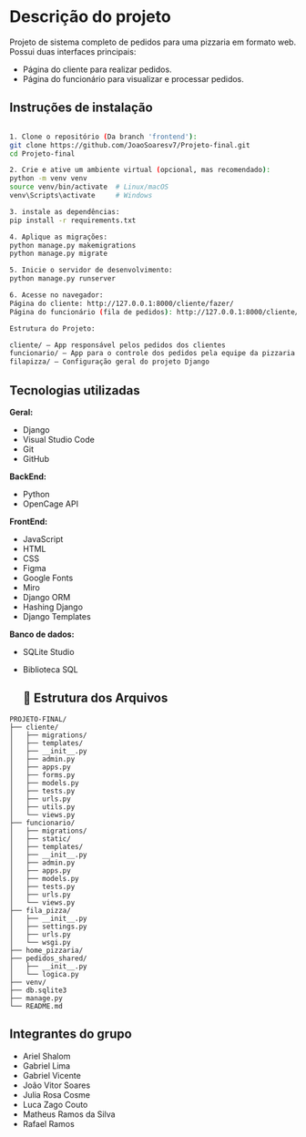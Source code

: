 # Descrição do projeto

Projeto de sistema completo de pedidos para uma pizzaria em formato web.  
Possui duas interfaces principais:  
- Página do cliente para realizar pedidos.
- Página do funcionário para visualizar e processar pedidos.

## Instruções de instalação
```bash

1. Clone o repositório (Da branch 'frontend'):
git clone https://github.com/JoaoSoaresv7/Projeto-final.git
cd Projeto-final

2. Crie e ative um ambiente virtual (opcional, mas recomendado):
python -m venv venv
source venv/bin/activate  # Linux/macOS
venv\Scripts\activate     # Windows

3. instale as dependências:
pip install -r requirements.txt

4. Aplique as migrações:
python manage.py makemigrations
python manage.py migrate

5. Inicie o servidor de desenvolvimento:
python manage.py runserver

6. Acesse no navegador:
Página do cliente: http://127.0.0.1:8000/cliente/fazer/
Página do funcionário (fila de pedidos): http://127.0.0.1:8000/cliente/fila/

Estrutura do Projeto:

cliente/ — App responsável pelos pedidos dos clientes
funcionario/ — App para o controle dos pedidos pela equipe da pizzaria
filapizza/ — Configuração geral do projeto Django
```

## Tecnologias utilizadas
**Geral:**
- Django
- Visual Studio Code
- Git
- GitHub

**BackEnd:**
- Python
- OpenCage API

**FrontEnd:**
- JavaScript
- HTML
- CSS
- Figma
- Google Fonts
- Miro
- Django ORM
- Hashing Django
- Django Templates

**Banco de dados:**
- SQLite Studio
- Biblioteca SQL

  ## 📁 Estrutura dos Arquivos
```
PROJETO-FINAL/
├── cliente/
│   ├── migrations/
│   ├── templates/
│   ├── __init__.py
│   ├── admin.py
│   ├── apps.py
│   ├── forms.py
│   ├── models.py
│   ├── tests.py
│   ├── urls.py
│   ├── utils.py
│   └── views.py
├── funcionario/
│   ├── migrations/
│   ├── static/
│   ├── templates/
│   ├── __init__.py
│   ├── admin.py
│   ├── apps.py
│   ├── models.py
│   ├── tests.py
│   ├── urls.py
│   └── views.py
├── fila_pizza/
│   ├── __init__.py
│   ├── settings.py
│   ├── urls.py
│   └── wsgi.py
├── home_pizzaria/
├── pedidos_shared/
│   ├── __init__.py
│   └── logica.py
├── venv/
├── db.sqlite3
├── manage.py
└── README.md
```

## Integrantes do grupo
- Ariel Shalom
- Gabriel Lima
- Gabriel Vicente
- João Vitor Soares
- Julia Rosa Cosme
- Luca Zago Couto
- Matheus Ramos da Silva
- Rafael Ramos
